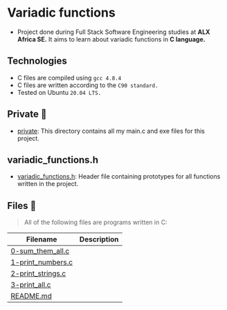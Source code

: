 # Variadic functions

* Project done during Full Stack Software Engineering studies at **ALX Africa SE.** It aims to learn about variadic functions in **C language.**

## Technologies
* C files are compiled using `gcc 4.8.4`
* C files are written according to the `C90 standard.`
* Tested on Ubuntu `20.04 LTS.`

## Private 📁
* [private](./private): This directory contains all my main.c and exe files for this project.

## variadic_functions.h
- [variadic_functions.h](./variadic_functions.h): Header file containing prototypes for all functions written in the project.

## Files 📃
> All of the following files are programs written in C:

**Filename** | **Description**
-------------|----------------
[0-sum_them_all.c](./0-sum_them_all.c) | 
[1-print_numbers.c](./1-print_numbers.c) | 
[2-print_strings.c](./2-print_strings.c) | 
[3-print_all.c](./3-print_all.c) | 
[README.md](./README.md) | 
